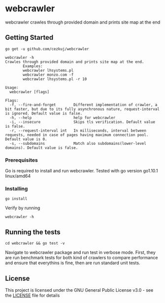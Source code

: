 # webcrawler

webcrawler crawles through provided domain and prints site map at the end

## Getting Started
```
go get -u github.com/cezkuj/webcrawler
```

```
webcrawler -h
Crawles through provided domain and prints site map at the end.
        Examples:
        webcrawler lhsystems.pl
        webcrawler monzo.com -f
        webcrawler lhsystems.pl -r 10

Usage:
  webcrawler [flags]

Flags:
  -f, --fire-and-forget        Different implementation of crawler, a bit faster, but due to its fully asynchronous nature, request-interval is ignored. Default value is false.
  -h, --help                   help for webcrawler
  -i, --insecure               Skips tls verification. Default value is false.
  -r, --request-interval int   In milliseconds, interval between requests, needed in case of pages having maximum connection pool. Default value is 0.
  -s, --subdomains             Match also subdomains(lower-level domains). Default value is false.
```

### Prerequisites

Go is required to install and run webcrawler.
Tested with go version go1.10.1 linux/amd64 

### Installing
```
go install
```
Verify by running 
```
webcrawler -h
```
## Running the tests
```
cd webcrawler && go test -v
```
Navigate to webcrawler package and run test in verbose mode.
First, they are run benchmark tests for both kind of crawlers to compare performance and ensure that everythins is fine, then are run standard unit tests.

## License

This project is licensed under the GNU General Public License v3.0 - see the [LICENSE](LICENSE) file for details
